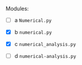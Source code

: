 Modules:  
- [ ] a `Numerical.py`
- [x] b `numerical.py`
- [x] c `numerical_analysis.py`
- [ ] d `numerical-analysis.py`

